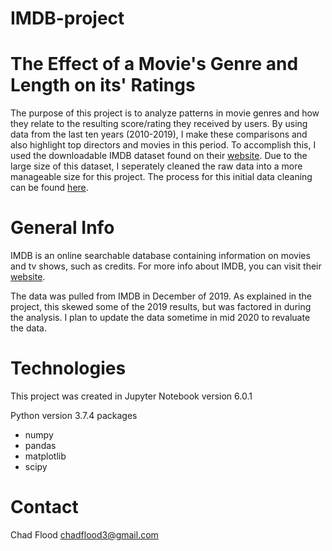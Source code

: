 # IMDB-project


# The Effect of a Movie's Genre and Length on its' Ratings

The purpose of this project is to analyze patterns in movie genres and how they relate to the resulting score/rating they received by users. By using data from the last ten years (2010-2019), I make these comparisons and also highlight top directors and movies in this period. To accomplish this, I used the downloadable IMDB dataset found on their [website](https://www.imdb.com/interfaces/). Due to the large size of this dataset, I seperately cleaned the raw data into a more manageable size for this project. The process for this initial data cleaning can be found [here](https://drive.google.com/open?id=1zJK4rymFNVZYmNoM2xfn_U6AR5qYQSZs). 

# General Info

IMDB is an online searchable database containing information on movies and tv shows, such as credits. For more info about IMDB, you can visit their [website](https://help.imdb.com/article/imdb/general-information/what-is-imdb/G836CY29Z4SGNMK5?ref_=helpsect_cons_1_1#).

The data was pulled from IMDB in December of 2019. As explained in the project, this skewed some of the 2019 results, but was factored in during the analysis. I plan to update the data sometime in mid 2020 to revaluate the data.



# Technologies

This project was created in Jupyter Notebook version 6.0.1

Python version 3.7.4
packages
- numpy 
- pandas
- matplotlib
- scipy

# Contact

Chad Flood
<chadflood3@gmail.com> 

